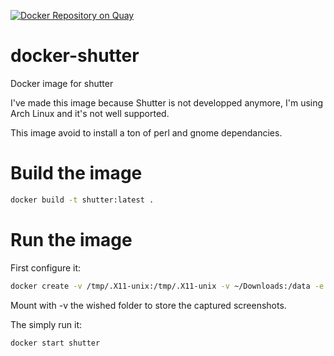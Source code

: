 [![Docker Repository on Quay](https://quay.io/repository/deimosfr/docker-shutter/status "Docker Repository on Quay")](https://quay.io/repository/deimosfr/docker-shutter)

# docker-shutter
Docker image for shutter

I've made this image because Shutter is not developped anymore, I'm using Arch Linux and it's not well supported.

This image avoid to install a ton of perl and gnome dependancies.

# Build the image

```bash
docker build -t shutter:latest .
```

# Run the image

First configure it:

```bash
docker create -v /tmp/.X11-unix:/tmp/.X11-unix -v ~/Downloads:/data -e DISPLAY --name shutter quay.io/deimosfr/docker-shutter
```

Mount with -v the wished folder to store the captured screenshots.

The simply run it:

```bash
docker start shutter
```
